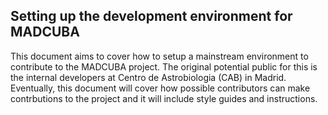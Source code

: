 ## Setting up the development environment for MADCUBA
This document aims to cover how to setup a mainstream environment to contribute to the MADCUBA project. The original potential public for this is the internal developers at Centro de Astrobiologia (CAB) in Madrid. 
Eventually, this document will cover how possible contributors can make contrbutions to the project and it will include style guides and instructions. 
